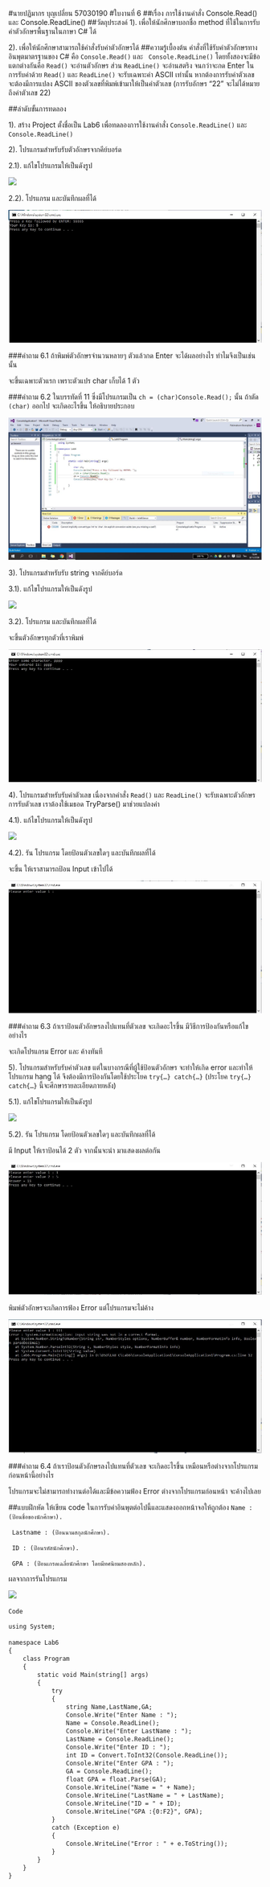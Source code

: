 #นายปฏิมากร บุญเปลี่ยน 57030190
#ใบงานที่ 6
##เรื่อง การใช้งานคำสั่ง Console.Read() และ Console.ReadLine()
##วัตถุประสงค์
1). เพื่อให้นักศึกษาบอกชื่อ method ที่ใช้ในการรับค่าตัวอักษรพื้นฐานในภาษา C# ได้

2). เพื่อให้นักศึกษาสามารถใช้คำสั่งรับค่าตัวอักษรได้
##ความรู้เบื้องต้น
คำสั่งที่ใช้รับค่าตัวอักษรทางอินพุตมาตรฐานของ C# คือ ```Console.Read()``` และ ``` Console.ReadLine()``` โดยทั้งสองจะมีข้อแตกต่างกันคือ ```Read()``` จะอ่านตัวอักษร ส่วน ```ReadLine()``` จะอ่านสตริง จนกว่าจะกด Enter ในการรับค่าด้วย ```Read()``` และ ```ReadLine()``` จะรับเฉพาะค่า ASCII เท่านั้น หากต้องการรับค่าตัวเลข จะต้องมีการแปลง ASCII ของตัวเลขที่พิมพ์เข้ามาให้เป็นค่าตัวเลข (การรับอักษร “22” จะไม่ได้หมายถึงค่าตัวเลข 22) 

##ลำดับขั้นการทดลอง

1). สร้าง Project ตั้งชื่อเป็น Lab6 เพื่อทดลองการใช้งานคำสั่ง ```Console.ReadLine()``` และ ```Console.ReadLine()```

2). โปรแกรมสำหรับรับตัวอักษรจากคีย์บอร์ด 

  2.1). แก้ไขโปรแกรมให้เป็นดังรูป

 ![](https://github.com/Desktop-Programming-Lab-2559/LAB-06/blob/master/imgs/pic1.png)

  2.2).	โปรแกรม และบันทึกผลที่ได้
  
  
![](https://github.com/patimakorn54/LAB-06/blob/master/imgs/Capture1.JPG?raw=true)



###คำถาม 6.1 ถ้าพิมพ์ตัวอักษรจำนวนหลายๆ ตัวแล้วกด Enter จะได้ผลอย่างไร ทำไมจึงเป็นเช่นนั้น


จะขึ้นเฉพาะตัวแรก เพราะตัวแปร char เก็บได้ 1 ตัว



###คำถาม 6.2 ในบรรทัดที่ 11 ซึ่งมีโปรแกรมเป็น ```ch = (char)Console.Read();```  นั้น ถ้าตัด ```(char)``` ออกไป จะเกิดอะไรขึ้น ให้อธิบายประกอบ


![](https://github.com/patimakorn54/LAB-06/blob/master/imgs/Capture2.JPG?raw=true)



3).	โปรแกรมสำหรับรับ string จากคีย์บอร์ด
 
 3.1).	แก้ไขโปรแกรมให้เป็นดังรูป

 ![](https://github.com/Desktop-Programming-Lab-2559/LAB-06/blob/master/imgs/pic2.png)
 
 3.2).	โปรแกรม และบันทึกผลที่ได้


จะขึ้นตัวอักษรทุกตัวที่เราพิมพ์



![](https://github.com/patimakorn54/LAB-06/blob/master/imgs/Capture3.JPG?raw=true)



4).	โปรแกรมสำหรับรับค่าตัวเลข เนื่องจากคำสั่ง ```Read()``` และ ```ReadLine()``` จะรับเฉพาะตัวอักษร การรับตัวเลข เราต้องใช้เมธอด TryParse() มาช่วยแปลงค่า

4.1).	แก้ไขโปรแกรมให้เป็นดังรูป
 
 ![](https://github.com/Desktop-Programming-Lab-2559/LAB-06/blob/master/imgs/pic3.png)

4.2).	รัน โปรแกรม โดยป้อนตัวเลขใดๆ และบันทึกผลที่ได้


จะขึ้น ให้เราสามารถป้อน Input เข้าไปได้


![](https://github.com/patimakorn54/LAB-06/blob/master/imgs/Capture4.JPG?raw=true)


###คำถาม 6.3 ถ้าเราป้อนตัวอักษรลงไปแทนที่ตัวเลข จะเกิดอะไรขึ้น มีวิธีการป้องกันหรือแก้ไขอย่างไร


จะเกิดโปรแกรม Error และ ค้างทันที


5).	โปรแกรมสำหรับรับค่าตัวเลข แต่ในบางกรณีที่ผู้ใช้ป้อนตัวอักษร จะทำให้เกิด error และทำให้โปรแกรม hang ได้ จึงต้องมีการป้องกันโดยใช้ประโยค ```try{…} catch{…}```  (ประโยค ```try{…} catch{…}``` นี้จะศึกษารายละเอียดภายหลัง)

  5.1).	แก้ไขโปรแกรมให้เป็นดังรูป

  ![](https://github.com/Desktop-Programming-Lab-2559/LAB-06/blob/master/imgs/pic4.png)

  5.2).	รัน โปรแกรม โดยป้อนตัวเลขใดๆ และบันทึกผลที่ได้


มี Input ให้เราป้อนได้ 2 ตัว จากนั้นจะนำ มาแสดงผลต่อกัน


![](https://github.com/patimakorn54/LAB-06/blob/master/imgs/Capture5.1.JPG?raw=true)


พิมพ์ตัวอักษรจะเกิดการฟ้อง Error แต่โปรแกรมจะไม่ค้าง

![](https://github.com/patimakorn54/LAB-06/blob/master/imgs/Capture5.2.JPG?raw=true)


###คำถาม 6.4 ถ้าเราป้อนตัวอักษรลงไปแทนที่ตัวเลข จะเกิดอะไรขึ้น เหมือนหรือต่างจากโปรแกรมก่อนหน้านี้อย่างไร


โปรแกรมจะไม่สามารถทำงานต่อได้และมีข้อความฟ้อง Error ต่างจากโปรแกรมก่อนหน้า จะค้างไปเลย



##แบบฝึกหัด ให้เขียน code ในการรับค่าอินพุตต่อไปนี้และแสดงออกหน้าจอให้ถูกต้อง
``` Name :  (ป้อนชื่อของนักศึกษา). ```

``` Lastname : (ป้อนนามสกุลนักศึกษา).```

``` ID : (ป้อนรหัสนักศึกษา).```

``` GPA : (ป้อนเกรดเฉลี่ยนักศึกษา โดยมีทศนิยมสองหลัก).```


 ผลจากการรันโปรแกรม


![](https://github.com/patimakorn54/LAB-06/blob/master/imgs/Capture6.JPG?raw=true)


```
Code
```
```
using System;

namespace Lab6
{
    class Program
    {
        static void Main(string[] args)
        {
            try
            {
                string Name,LastName,GA;
                Console.Write("Enter Name : ");
                Name = Console.ReadLine();
                Console.Write("Enter LastName : ");
                LastName = Console.ReadLine();
                Console.Write("Enter ID : ");
                int ID = Convert.ToInt32(Console.ReadLine());
                Console.Write("Enter GPA : ");
                GA = Console.ReadLine();
                float GPA = float.Parse(GA);
                Console.WriteLine("Name = " + Name);
                Console.WriteLine("LastName = " + LastName);
                Console.WriteLine("ID = " + ID);
                Console.WriteLine("GPA :{0:F2}", GPA);
            }
            catch (Exception e)
            {
                Console.WriteLine("Error : " + e.ToString());
            }
        }
    }
}
```
